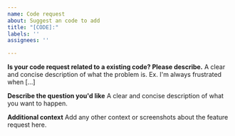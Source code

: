 ```yaml
---
name: Code request
about: Suggest an code to add
title: "[CODE]:"
labels: ''
assignees: ''

---
```


**Is your code request related to a existing code? Please describe.**
A clear and concise description of what the problem is. Ex. I'm always frustrated when [...]

**Describe the question you'd like**
A clear and concise description of what you want to happen.

**Additional context**
Add any other context or screenshots about the feature request here.
